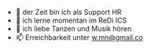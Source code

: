 - 🔭 der Zeit bin ich als Support HR
- 🌱 ich lerne momentan im ReDi ICS
- :see_no_evil: ich liebe Tanzen und Musik hören
- 📫 Erreichbarkeit unter w.mn@gmail.co
